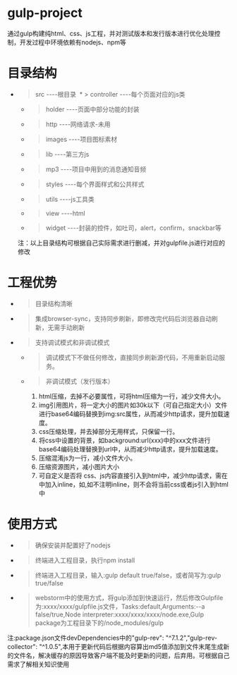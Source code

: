 # gulp-project
通过gulp构建纯html、css、js工程，并对测试版本和发行版本进行优化处理控制，开发过程中环境依赖有nodejs、npm等

# 目录结构
* > src ----根目录
  * > controller ----每个页面对应的js类
  * > holder ----页面中部分功能的封装
  * > http ----网络请求-未用
  * > images ----项目图标素材
  * > lib ----第三方js
  * > mp3 ----项目中用到的消息通知音频
  * > styles ----每个界面样式和公共样式
  * > utils ----js工具类
  * > view ----html
  * > widget ----封装的控件，如吐司，alert，confirm，snackbar等
  
  注：以上目录结构可根据自己实际需求进行删减，并对gulpfile.js进行对应的修改

# 工程优势
* > 目录结构清晰
* > 集成browser-sync，支持同步刷新，即修改完代码后浏览器自动刷新，无需手动刷新
* > 支持调试模式和非调试模式
  * > 调试模式下不做任何修改，直接同步刷新源代码，不用重新启动服务。
  * > 非调试模式（发行版本）
    1. html压缩，去掉不必要属性，可将html压缩为一行，减少文件大小。
    2. img引用图片，将一定大小的图片如30k以下（可自己指定大小）文件进行base64编码替换到img:src属性，从而减少http请求，提升加载速度。
    3. css压缩处理，并去掉部分无用样式，只保留一行。
    4. 将css中设置的背景，如background:url(xxx)中的xxx文件进行base64编码处理替换到url中，从而减少http请求，提升加载速度。
    5. 压缩混淆js为一行，减小文件大小。
    6. 压缩资源图片，减小图片大小
    7. 可自定义是否将 css、js内容直接引入到html中，减少http请求，需在<style></style> <script></script>中加入inline，如<style inline></style>,如不注明inline，则不会将当前css或者js引入到html中
    
# 使用方式
* > 确保安装并配置好了nodejs
* > 终端进入工程目录，执行npm install
* > 终端进入工程目录，输入:gulp default true/false，或者简写为:gulp true/false
* > webstorm中的使用方式，将gulp添加到快速运行，然后修改Gulpfile为:xxxx/xxxx/gulpfile.js文件，Tasks:default,Arguments:--a false/true,Node interpreter:xxxx/xxxx/xxxx/node.exe,Gulp package为工程目录下的/node_modules/gulp

注:package.json文件devDependencies中的"gulp-rev": "^7.1.2","gulp-rev-collector": "^1.0.5",本用于更新代码后根据内容算出md5值添加到文件末尾生成新的文件名，解决缓存的原因导致客户端不能及时更新的问题，后弃用。可根据自己需求了解相关知识使用
